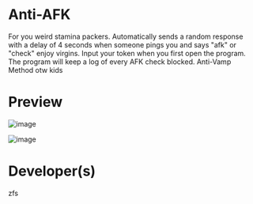 # Anti-AFK
For you weird stamina packers. Automatically sends a random response with a delay of 4 seconds when someone pings you and says "afk" or "check" enjoy virgins.
Input your token when you first open the program. The program will keep a log of every AFK check blocked.
Anti-Vamp Method otw kids
# Preview
![image](https://user-images.githubusercontent.com/82001648/113741035-41b96d80-96cf-11eb-9a32-7bba86cc3004.png)

![image](https://user-images.githubusercontent.com/82001648/113740996-39613280-96cf-11eb-846c-17ff03394a48.png)
# Developer(s)
zfs
